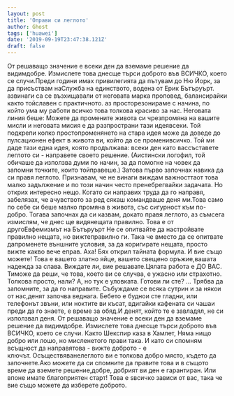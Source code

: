 ```yaml
---
layout: post
title: 'Оправи си леглото'
author: Ghost
tags: ['huawei']
date: '2019-09-19T23:47:38.121Z'
draft: false
---
```


От решаващо значение е всеки ден да вземаме решение да видимдобре. Измислете това днесще търси доброто във ВСИЧКО, което се случи.Преди години имах привилегията да пътувам до Ню Йорк, за да присъствам наСлужба на единството, водена от Ерик Бътъруърт. азвинаги са се възхищавали от неговата марка проповед, балансирайки както тойславен с практичното. аз просторезонираме с начина, по който ума му работи всичко това толкова красиво за нас. Неговата линия беше: Можете да промените живота си чрезпромяна на вашите мисли и неговата мисия е да разпространи тази идеявсеки. Той подкрепи колко простопроменянето на стара идея може да доведе до пулсационен ефект в живота ви, който да се променивсичко. Той ми даде тази една идея, която продължава: всеки ден като вассъставете леглото си - направете своето решение. (Аистински логофил, той обичаше да използва думи по начин, за да помогне на човек да запомни точките, които тойправеше.) Затова първо започнах навика да си правя леглото. Признавам, че не винаги виждам важносттаот това малко задължение и по този начин често пренебрегвайки задачата. Но открих интересно нещо. Когато си направих труда да го направя, забелязах, че aчувството за ред сякаш командваше деня ми.Това само по себе си беше малко промяна в живота, със сигурност към по-добро. Тогава започнах да си казвам, докато правя леглото, аз съмсега измислям, че днес ще видянещата правилно. Това е от другоЕвфемизмът на Бътъруърт Не се опитвайте да настройвате правилно нещата, но вижтеправилно ги. Така че вместо да се опитвате дапроменете външните условия, за да коригирате нещата, просто вижте какво вече еправ. Аха! Бях открил тайната формула. И вие също можете! Това е вашето златно яйце, вашето свещено оръжие,вашата надежда за слава. Виждате ли, вие решавате.Цялата работа е ДО ВАС. Тиможе да реши, че това, което ви се случва, е ужасно или страхотно. Толкова просто, нали? А, но тук е уловката. Готови ли сте? ... Трябва да запомните, за да го направите. Събуждаме се всяка сутрин и за някои от нас,денят започва веднага. Бебето е буднои сте гладни, или телефонът звъни, или ноктите ви късат, вдигайки кафената си чашаи преди да го знаете, е време за обяд.И денят, който те е завладял, не си използвал деня. От решаващо значение е всеки ден да вземаме решение да видимдобре. Измислете това днесще търси доброто във ВСИЧКО, което се случи. Както Шекспир каза в Хамлет, Няма нищо добро или лошо, но мисленетого прави така. И като си спомням всъщност да направятова - вижте доброто - е ключът. Осъществяванелеглото ви е толкова добро място, където да започнете.Ако можете да си спомните да правите това и в същото време да вземете решение,добре, добрият ви ден е гарантиран. Или впоне имате благоприятен старт! Това е sвсичко зависи от вас, така че вие ​​също можете да изберете доброто.
